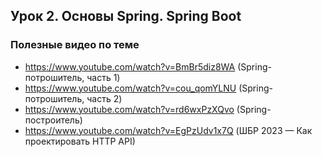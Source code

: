 ## Урок 2. Основы Spring. Spring Boot
### Полезные видео по теме
- https://www.youtube.com/watch?v=BmBr5diz8WA (Spring-потрошитель, часть 1)
- https://www.youtube.com/watch?v=cou_qomYLNU (Spring-потрошитель, часть 2)
- https://www.youtube.com/watch?v=rd6wxPzXQvo (Spring-построитель)
- https://www.youtube.com/watch?v=EgPzUdv1x7Q (ШБР 2023 — Как проектировать HTTP API)